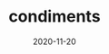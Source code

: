 ---
title: condiments
date: 2020-11-20
permalink: /condiments/index.html
eleventyNavigation:
  order: 10
  key: condiments 
---
